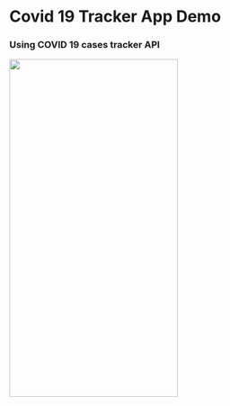<h1>Covid 19 Tracker App Demo</h1>

### Using COVID 19 cases tracker API
<img src="Covid 19 APP Demo.gif" height=600 width=300/>
